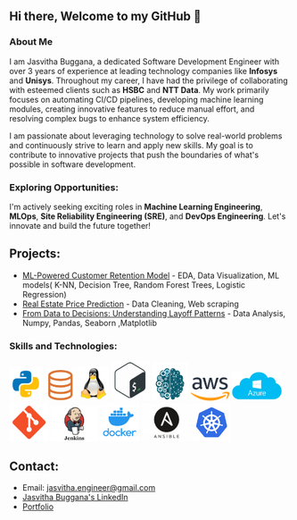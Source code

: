 ## Hi there, Welcome to my GitHub 👋 
### About Me
I am Jasvitha Buggana, a dedicated Software Development Engineer with over 3 years of experience at leading technology companies like **Infosys** and **Unisys**. Throughout my career, I have had the privilege of collaborating with esteemed clients such as **HSBC** and **NTT Data**. My work primarily focuses on automating CI/CD pipelines, developing machine learning modules, creating innovative features to reduce manual effort, and resolving complex bugs to enhance system efficiency.

I am passionate about leveraging technology to solve real-world problems and continuously strive to learn and apply new skills. My goal is to contribute to innovative projects that push the boundaries of what's possible in software development.

### Exploring Opportunities:
I'm actively seeking exciting roles in **Machine Learning Engineering**, **MLOps**, **Site Reliability Engineering (SRE)**, and **DevOps Engineering**. Let's innovate and build the future together!

## Projects:
- [ML-Powered Customer Retention Model](https://github.com/jasvithaBuggana/ML-Powered-Customer-Retention-Model) - EDA, Data Visualization, ML models( K-NN, Decision Tree, Random Forest Trees, Logistic Regression)
- [Real Estate Price Prediction](https://github.com/jasvithaBuggana/Real-Estate-Price-Prediction-) - Data Cleaning, Web scraping
- [From Data to Decisions: Understanding Layoff Patterns](https://github.com/jasvithaBuggana/From-Data-to-Decisions-Understanding-Layoff-Patterns) - Data Analysis, Numpy, Pandas, Seaborn ,Matplotlib 

### Skills and Technologies:
<img src="file.png" width="60"> <img src="SQL.png" width="55"> <img src="LINUX.png" width="55"> <img src="BASH.png" width="70"> <img src="ML1.png" width="65"> <img src="AWS.png" width="70"> <img src="Azure.png" width="90"> <img src="GIT.png" width="70"> <img src="Jenkins.jpg" width="85"> <img src="Docker.png" width="70"> <img src="Ansible.jpg" width="90"><img src="KB.png" width="70">


## Contact: 
- Email: jasvitha.engineer@gmail.com
- [Jasvitha Buggana's LinkedIn](https://www.linkedin.com/in/jasvitha-buggana/)
- [Portfolio](https://jasvithabuggana.github.io/Portfolio/index.html)







<!--
**jasvithaBuggana/JasvithaBuggana** is a ✨ _special_ ✨ repository because its `README.md` (this file) appears on your GitHub profile.

Here are some ideas to get you started:

- 🔭 I’m currently working on ...
- 🌱 I’m currently learning ...
- 👯 I’m looking to collaborate on ...
- 🤔 I’m looking for help with ...
- 💬 Ask me about ...
- 📫 How to reach me: ...
- 😄 Pronouns: ...
- ⚡ Fun fact: ...
-->
